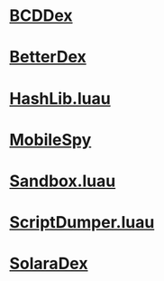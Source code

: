 # [BCDDex](https://ryxeleron.github.io/storage/iyrbackup/legacy/master/Elements/BDCDex)
# [BetterDex](https://ryxeleron.github.io/storage/iyrbackup/legacy/master/Elements/BetterDex)
# [HashLib.luau](https://ryxeleron.github.io/storage/iyrbackup/legacy/master/Elements/HashLib.luau)
# [MobileSpy](https://ryxeleron.github.io/storage/iyrbackup/legacy/master/Elements/MobileSpy)
# [Sandbox.luau](https://ryxeleron.github.io/storage/iyrbackup/legacy/master/Elements/Sandbox.luau)
# [ScriptDumper.luau](https://ryxeleron.github.io/storage/iyrbackup/legacy/master/Elements/ScriptDumper.luau)
# [SolaraDex](https://ryxeleron.github.io/storage/iyrbackup/legacy/master/Elements/SolaraDex)